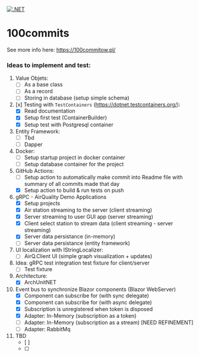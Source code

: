 [![.NET](https://github.com/papugamichal/100commits/actions/workflows/dotnet.yml/badge.svg)](https://github.com/papugamichal/100commits/actions/workflows/dotnet.yml)

# 100commits
See more info here: https://100commitow.pl/

### Ideas to implement and test:
1. Value Objets:
   - [ ] As a base class
   - [ ] As a record
   - [ ] Storing in database (setup simple schema)
    
2. [x] Testing with `TestContainers` (https://dotnet.testcontainers.org/):
   - [x] Read documentation
   - [x] Setup first test (ContainerBuilder)
   - [x] Setup test with Postgresql container
3. Entity Framework:
   - [ ] Tbd
   - [ ] Dapper
4. Docker:
   - [ ] Setup startup project in docker container 
   - [ ] Setup database container for the project
5. GitHub Actions:
   - [ ] Setup action to automatically make commit into Readme file with summary of all commits made that day  
   - [x] Setup action to build & run tests on push
6. gRPC - AirQuality Demo Applications
   - [x] Setup projects
   - [x] Air station streaming to the server (client streaming)
   - [x] Server streaming to user GUI app (server streaming)
   - [x] Client select station to stream data (client streaming - server streaming)
   - [x] Server data persistance (in-memory)
   - [ ] Server data persistance (entity framework)
7. UI localization with IStringLocalizer:
   - [ ] AirQ.Client UI (simple graph visualization + updates)
8. Idea: gRPC test integration test fixture for client/server
   - [ ] Test fixture
9. Architecture:
   -[x] ArchUnitNET
10. Event bus to synchronize Blazor components (Blazor WebServer)
    - [x] Component can subscribe for <TEvent> (with sync delegate)
    - [x] Component can subscribe for <TEvent> (with async delegate)
    - [x] Subscription is unregistered when token is disposed
    - [x] Adapter: In-Memory (subscription as a token)
    - [ ] Adapter: In-Memory (subscription as a stream) [NEED REFINEMENT]
    - [ ] Adapter: RabbitMq
11. TBD
    - [ ]
    - [ ]